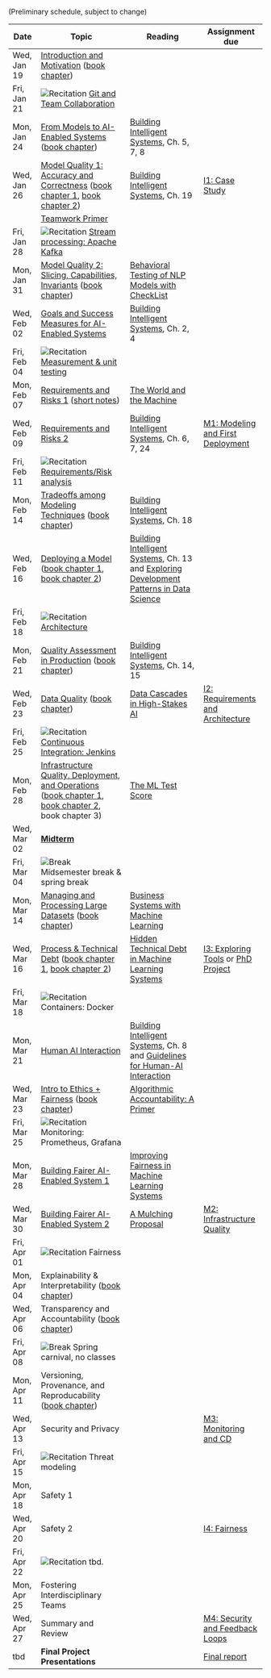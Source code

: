 
(Preliminary schedule, subject to change)


| Date  | Topic | Reading | Assignment due |
| -     | -     | -       | -              |
| Wed, Jan 19 | [Introduction and Motivation](https://ckaestne.github.io/seai/S2022/slides/01_introduction/intro.html) ([book chapter](https://ckaestne.medium.com/introduction-to-machine-learning-in-production-eef7427426f1)) | |  |
| Fri, Jan 21 | ![Recitation](https://img.shields.io/badge/-rec-yellow.svg) [Git and Team Collaboration](https://github.com/ckaestne/seai/tree/S2022/recitations/01_git_and_collaboration) | |  |
| Mon, Jan 24 | [From Models to AI-Enabled Systems](https://ckaestne.github.io/seai/S2022/slides/02_systems/systems.html) ([book chapter](https://ckaestne.medium.com/machine-learning-in-production-from-models-to-systems-e1422ec7cd65)) | [Building Intelligent Systems](https://cmu.primo.exlibrisgroup.com/permalink/01CMU_INST/6lpsnm/alma991019649190004436), Ch. 5, 7, 8 |  |
| Wed, Jan 26 | [Model Quality 1: Accuracy and Correctness](https://ckaestne.github.io/seai/S2022/slides/03_modelquality/modelquality1.html) ([book chapter 1](https://ckaestne.medium.com/model-quality-defining-correctness-and-fit-a8361b857df), [book chapter 2](https://ckaestne.medium.com/model-quality-measuring-prediction-accuracy-38826216ebcb)) | [Building Intelligent Systems](https://cmu.primo.exlibrisgroup.com/permalink/01CMU_INST/6lpsnm/alma991019649190004436), Ch. 19 | [I1: Case Study](https://github.com/ckaestne/seai/blob/S2022/assignments/I1_case_study.md) |
|  | [Teamwork Primer](https://ckaestne.github.io/seai/S2022/slides/03_modelquality/teams.html) |  |  |
| Fri, Jan 28 | ![Recitation](https://img.shields.io/badge/-rec-yellow.svg) [Stream processing: Apache Kafka](https://github.com/ckaestne/seai/tree/S2022/recitations/02_kafka) | |  |
| Mon, Jan 31 | [Model Quality 2: Slicing, Capabilities, Invariants](https://ckaestne.github.io/seai/S2022/slides/03_modelquality/modelquality2.html) ([book chapter](https://ckaestne.medium.com/model-quality-slicing-capabilities-invariants-and-other-testing-strategies-27e456027bd)) | [Behavioral Testing of NLP Models with CheckList](https://homes.cs.washington.edu/~wtshuang/static/papers/2020-acl-checklist.pdf) |  |
| Wed, Feb 02 | [Goals and Success Measures for AI-Enabled Systems](https://ckaestne.github.io/seai/S2022/slides/04_goals/goals.html) | [Building Intelligent Systems](https://cmu.primo.exlibrisgroup.com/permalink/01CMU_INST/6lpsnm/alma991019649190004436), Ch. 2, 4 |  |
| Fri, Feb 04 | ![Recitation](https://img.shields.io/badge/-rec-yellow.svg) [Measurement & unit testing](https://github.com/ckaestne/seai/tree/S2022/recitations/03_Unit_testing_and_Measurement) | |  |
| Mon, Feb 07 | [Requirements and Risks 1](https://ckaestne.github.io/seai/S2022/slides/05_requirements_i/requirements.html) ([short notes](https://ckaestne.medium.com/the-world-and-the-machine-and-responsible-machine-learning-1ae72353c5ae)) | [The World and the Machine](http://mcs.open.ac.uk/mj665/icse17kn.pdf) |  |
| Wed, Feb 09 | [Requirements and Risks 2](https://ckaestne.github.io/seai/S2022/slides/06_requirements_ii/requirements_ii.html) | [Building Intelligent Systems](https://cmu.primo.exlibrisgroup.com/permalink/01CMU_INST/6lpsnm/alma991019649190004436), Ch. 6, 7, 24 | [M1: Modeling and First Deployment](https://github.com/ckaestne/seai/blob/S2022/assignments/project.md#milestone-1-recommendation-model-and-first-deployment) |
| Fri, Feb 11 | ![Recitation](https://img.shields.io/badge/-rec-yellow.svg) [Requirements/Risk analysis](https://github.com/ckaestne/seai/tree/S2022/recitations/04_requirements_and_risk) | |  |
| Mon, Feb 14 | [Tradeoffs among Modeling Techniques](https://ckaestne.github.io/seai/S2022/slides/07_tradeoffs/tradeoffs.html) ([book chapter](https://ckaestne.medium.com/quality-drivers-in-architectures-for-ml-enabled-systems-836f21c44334)) | [Building Intelligent Systems](https://cmu.primo.exlibrisgroup.com/permalink/01CMU_INST/6lpsnm/alma991019649190004436), Ch. 18 |  |
| Wed, Feb 16 | [Deploying a Model](https://ckaestne.github.io/seai/S2022/slides/08_deploying_a_model/architecture.html)  ([book chapter 1](https://ckaestne.medium.com/thinking-like-a-software-architect-121ea6919871), [book chapter 2](https://ckaestne.medium.com/deploying-a-model-f0b7ffefd06a)) | [Building Intelligent Systems](https://cmu.primo.exlibrisgroup.com/permalink/01CMU_INST/6lpsnm/alma991019649190004436), Ch. 13 and [Exploring Development Patterns in Data Science](https://www.theorylane.com/2017/10/20/some-development-patterns-in-data-science/) |  |
| Fri, Feb 18 | ![Recitation](https://img.shields.io/badge/-rec-yellow.svg) [Architecture](https://github.com/ckaestne/seai/blob/S2022/recitations/05_software_architecture/Recitation%205%20-%20Software%20Architecture.pdf) | |  |
| Mon, Feb 21 | [Quality Assessment in Production](https://ckaestne.github.io/seai/S2022/slides/09_qainproduction/qainproduction.html) ([book chapter](https://ckaestne.medium.com/quality-assurance-in-production-for-ml-enabled-systems-4d1b3442316f)) | [Building Intelligent Systems](https://cmu.primo.exlibrisgroup.com/permalink/01CMU_INST/6lpsnm/alma991019649190004436), Ch. 14, 15 |  |
| Wed, Feb 23 | [Data Quality](https://ckaestne.github.io/seai/S2022/slides/10_dataquality/dataquality.html) ([book chapter](https://ckaestne.medium.com/quality-assurance-in-production-for-ml-enabled-systems-4d1b3442316f)) | [Data Cascades in High-Stakes AI](https://dl.acm.org/doi/abs/10.1145/3411764.3445518) | [I2: Requirements and Architecture](https://github.com/ckaestne/seai/blob/S2022/assignments/I2_requirements_architecture.md) |
| Fri, Feb 25 | ![Recitation](https://img.shields.io/badge/-rec-yellow.svg) [Continuous Integration: Jenkins](https://github.com/ckaestne/seai/tree/S2022/recitations/06_continuous_integration) | |  |
| Mon, Feb 28 | [Infrastructure Quality, Deployment, and Operations](https://ckaestne.github.io/seai/S2022/slides/11_infrastructurequality/infrastructurequality.html) ([book chapter 1](https://ckaestne.medium.com/automating-the-ml-pipeline-eb0f570b4fc9), [book chapter 2](https://ckaestne.medium.com/planning-for-operations-of-ml-enabled-systems-a3d18e07ef7c), book chapter 3) | [The ML Test Score](https://research.google.com/pubs/archive/46555.pdf) |  |
| Wed, Mar 02 | **[Midterm](https://github.com/ckaestne/seai/tree/S2022/exams)** | |  |
| Fri, Mar 04 | ![Break](https://img.shields.io/badge/-break-red.svg) Midsemester break & spring break | |  |
| Mon, Mar 14 | [Managing and Processing Large Datasets](https://ckaestne.github.io/seai/S2022/slides/12_dataatscale/dataatscale.html) ([book chapter](https://ckaestne.medium.com/scaling-ml-enabled-systems-b5c6b1527bc)) | [Business Systems with Machine Learning](https://www.youtube.com/watch?v=_bvrzYOA8dY) |  |
| Wed, Mar 16 | [Process & Technical Debt](https://ckaestne.github.io/seai/S2022/slides/13_process/process.html) ([book chapter 1](https://ckaestne.medium.com/data-science-and-software-engineering-process-models-ea997ea53711), [book chapter 2](https://ckaestne.medium.com/technical-debt-in-machine-learning-systems-62035b82b6de)) | [Hidden Technical Debt in Machine Learning Systems](http://papers.nips.cc/paper/5656-hidden-technical-debt-in-machine-learning-systems.pdf) | [I3: Exploring Tools](https://github.com/ckaestne/seai/blob/S2022/assignments/I3_se4ai_tools.md) or [PhD Project](https://github.com/ckaestne/seai/blob/S2022/assignments/research_project.md) |
| Fri, Mar 18 | ![Recitation](https://img.shields.io/badge/-rec-yellow.svg) Containers: Docker | |  |
| Mon, Mar 21 | [Human AI Interaction](https://ckaestne.github.io/seai/S2022/slides/14_human_ai_interaction/human_ai_interaction.html) | [Building Intelligent Systems](https://cmu.primo.exlibrisgroup.com/permalink/01CMU_INST/6lpsnm/alma991019649190004436), Ch. 8 and [Guidelines for Human-AI Interaction](https://dl.acm.org/doi/pdf/10.1145/3290605.3300233?casa_token=LozLAS6xY1YAAAAA:969CqbfAMIhDC1AIjF7L1DZgGMg71ECwjjXa_mzdj6RLvlL8LYSaSpglBSK3xhRuBnzGp-V4ebVKVw) |  |
| Wed, Mar 23 | [Intro to Ethics + Fairness](https://ckaestne.github.io/seai/S2022/slides/15_intro_ethics_fairness/intro-ethics-fairness.html) ([book chapter](https://ckaestne.medium.com/responsible-ai-engineering-c97e44e6c57a)) | [Algorithmic Accountability: A Primer](https://datasociety.net/wp-content/uploads/2018/04/Data_Society_Algorithmic_Accountability_Primer_FINAL-4.pdf) |  |
| Fri, Mar 25 | ![Recitation](https://img.shields.io/badge/-rec-yellow.svg) Monitoring: Prometheus, Grafana | |  |
| Mon, Mar 28 | [Building Fairer AI-Enabled System 1](https://ckaestne.github.io/seai/S2022/slides/16_fairness_i/fairness_i.html) | [Improving Fairness in Machine Learning Systems](http://users.umiacs.umd.edu/~hal/docs/daume19fairness.pdf) |  |
| Wed, Mar 30 | [Building Fairer AI-Enabled System 2](https://ckaestne.github.io/seai/S2022/slides/17_fairness_ii/fairness_ii.html) | [A Mulching Proposal](https://dl.acm.org/doi/pdf/10.1145/3290607.3310433) | [M2: Infrastructure Quality](https://github.com/ckaestne/seai/blob/S2022/assignments/project.md#milestone-2-model-and-infrastructure-quality) |
| Fri, Apr 01 | ![Recitation](https://img.shields.io/badge/-rec-yellow.svg) Fairness | |  |
| Mon, Apr 04 | Explainability & Interpretability ([book chapter](https://ckaestne.medium.com/interpretability-and-explainability-a80131467856)) | |  |
| Wed, Apr 06 | Transparency and Accountability ([book chapter](https://ckaestne.medium.com/transparency-and-accountability-in-ml-enabled-systems-f8ed0b6fd183)) | |  |
| Fri, Apr 08 | ![Break](https://img.shields.io/badge/-break-red.svg) Spring carnival, no classes | |  |
| Mon, Apr 11 | Versioning, Provenance, and Reproducability ([book chapter](https://ckaestne.medium.com/versioning-provenance-and-reproducibility-in-production-machine-learning-355c48665005)) | |  |
| Wed, Apr 13 | Security and Privacy | | [M3: Monitoring and CD](https://github.com/ckaestne/seai/blob/S2022/assignments/project.md#milestone-3-monitoring-and-continuous-deployment) |
| Fri, Apr 15 | ![Recitation](https://img.shields.io/badge/-rec-yellow.svg) Threat modeling | |  |
| Mon, Apr 18 | Safety 1 | |  |
| Wed, Apr 20 | Safety 2 | | [I4: Fairness](https://github.com/ckaestne/seai/blob/S2022/assignments/I4_fairness.md) |
| Fri, Apr 22 | ![Recitation](https://img.shields.io/badge/-rec-yellow.svg) tbd. | |  |
| Mon, Apr 25 | Fostering Interdisciplinary Teams | |  |
| Wed, Apr 27 | Summary and Review | | [M4: Security and Feedback Loops](https://github.com/ckaestne/seai/blob/S2022/assignments/project.md#milestone-4-drift-and-feedback-loops) |
| tbd | **Final Project Presentations** | | [Final report](https://github.com/ckaestne/seai/blob/S2022/assignments/project.md#final-report-and-presentation) |
